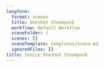 ```yaml
---
longform:
  format: scenes
  title: Oneshot Steampunk
  workflow: Default Workflow
  sceneFolder: /
  scenes: []
  sceneTemplate: templates/Scena.md
  ignoredFiles: []
title: Indice Oneshot Steampunk
---
```

